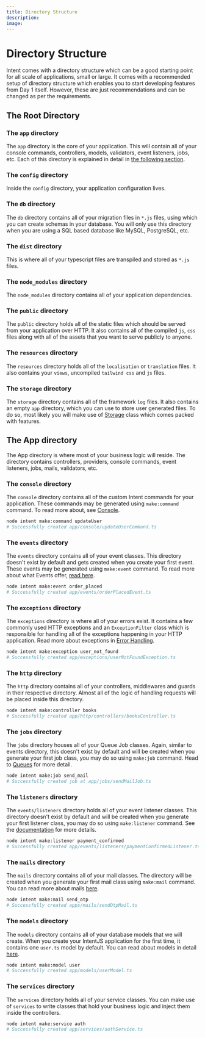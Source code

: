 ```yaml
---
title: Directory Structure
description:
image:
---
```


# Directory Structure

Intent comes with a directory structure which can be a good starting point for all scale of applications, small or large. It comes with a recommended setup of directory structure which enables you to start developing features from Day 1 itself. However, these are just recommendations and can be changed as per the requirements.

## The Root Directory

### The `app` directory

The `app` directory is the core of your application. This will contain all of your console commands, controllers, models, validators, event listeners, jobs, etc. Each of this directory is explained in detail in [the following section](directory-structure.md#src-directory).

### The `config` directory

Inside the `config` directory, your application configuration lives.

### The `db` directory

The `db` directory contains all of your migration files in `*.js` files, using which you can create schemas in your database. You will only use this directory when you are using a SQL based database like MySQL, PostgreSQL, etc.

### The `dist` directory

This is where all of your typescript files are transpiled and stored as `*.js` files.

### The `node_modules` directory

The `node_modules` directory contains all of your application dependencies.

### The `public` directory

The `public` directory holds all of the static files which should be served from your application over HTTP. It also contains all of the compiled `js`, `css` files along with all of the assets that you want to serve publicly to anyone.

### The `resources` directory

The `resources` directory holds all of the `localisation` or `translation` files. It also contains your `views`, uncompiled `tailwind css` and `js` files.

### The `storage` directory

The `storage` directory contains all of the framework `log` files. It also contains an empty `app` directory, which you can use to store user generated files. To do so, most likely you will make use of [Storage](https://tryintent.com/docs/file-storage) class which comes packed with features.

## The App directory

The App directory is where most of your business logic will reside. The directory contains controllers, providers, console commands, event listeners, jobs, mails, validators, etc.

### The `console` directory

The `console` directory contains all of the custom Intent commands for your application. These commands may be generated using `make:command` command. To read more about, see [Console](https://tryintent.com/docs/console).

```bash
node intent make:command updateUser
# Successfully created app/console/updateUserCommand.ts
```

### The `events` directory

The `events` directory contains all of your event classes. This directory doesn't exist by default and gets created when you create your first event. These events may be generated using `make:event` command. To read more about what Events offer, [read here](https://tryintent.com/docs/events).

```bash
node intent make:event order_placed
# Successfully created app/events/orderPlacedEvent.ts
```

### The `exceptions` directory

The `exceptions` directory is where all of your errors exist. It contains a few commonly used HTTP exceptions and an `ExceptionFilter` class which is responsible for handling all of the exceptions happening in your HTTP application. Read more about exceptions in [Error Handling](https://tryintent.com/docs/error-handling).

```bash
node intent make:exception user_not_found
# Successfully created app/exceptions/userNotFoundException.ts
```

### The `http` directory

The `http` directory contains all of your controllers, middlewares and guards in their respective directory. Almost all of the logic of handling requests will be placed inside this directory.

```bash
node intent make:controller books
# Successfully created app/http/controllers/booksController.ts
```

### The `jobs` directory

The `jobs` directory houses all of your Queue Job classes. Again, similar to events directory, this doesn't exist by default and will be created when you generate your first job class, you may do so using `make:job` command. Head to [Queues](https://tryintent.com/docs/queues) for more detail.

```bash
node intent make:job send_mail
# Successfully created job at app/jobs/sendMailJob.ts
```

### The `listeners` directory

The `events/listeners` directory holds all of your event listener classes. This directory doesn't exist by default and will be created when you generate your first listener class, you may do so using `make:listener` command. See the [documentation](https://tryintent.com/docs/events) for more details.

```bash
node intent make:listener payment_confirmed
# Successfully created app/events/listeners/paymentConfirmedListener.ts
```

### The `mails` directory

The `mails` directory contains all of your mail classes. The directory will be created when you generate your first mail class using `make:mail` command. You can read more about mails [here](https://tryintent.com/docs/mailers).

```bash
node intent make:mail send_otp
# Successfully created apps/mails/sendOtpMail.ts
```

### The `models` directory

The `models` directory contains all of your database models that we will create. When you create your IntentJS application for the first time, it contains one `user.ts` model by default. You can read about models in detail [here](https://tryintent.com/docs/db-models).

```bash
node intent make:model user
# Successfully created app/models/userModel.ts
```

### The `services` directory

The `services` directory holds all of your service classes. You can make use of `services` to write classes that hold your business logic and inject them inside the controllers.

```bash
node intent make:service auth
# Successfully created app/services/authService.ts
```
